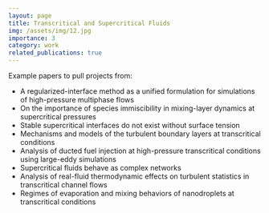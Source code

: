 ```yaml
---
layout: page
title: Transcritical and Supercritical Fluids
img: /assets/img/12.jpg
importance: 3
category: work
related_publications: true
---
```


Example papers to pull projects from:
- A regularized-interface method as a unified formulation for simulations of high-pressure multiphase flows
- On the importance of species immiscibility in mixing-layer dynamics at supercritical pressures
- Stable supercritical interfaces do not exist without surface tension
- Mechanisms and models of the turbulent boundary layers at transcritical conditions
- Analysis of ducted fuel injection at high-pressure transcritical conditions using large-eddy simulations
- Supercritical fluids behave as complex networks
- Analysis of real-fluid thermodynamic effects on turbulent statistics in transcritical channel flows
- Regimes of evaporation and mixing behaviors of nanodroplets at transcritical conditions